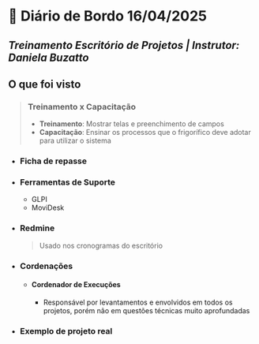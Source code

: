 # 📌 **Diário de Bordo 16/04/2025**
## *Treinamento Escritório de Projetos | Instrutor: Daniela Buzatto*

## O que foi visto

> ### Treinamento x Capacitação
> - **Treinamento**: Mostrar telas e preenchimento de campos
> - **Capacitação**: Ensinar os processos que o frigorífico deve adotar para utilizar o sistema

- ### Ficha de repasse

- ### Ferramentas de Suporte
    - GLPI
    - MoviDesk

- ### Redmine
    > Usado nos cronogramas do escritório

- ### Cordenações
    - #### Cordenador de Execuções
        - Responsável por levantamentos e envolvidos em todos os projetos, porém não em questões técnicas muito aprofundadas

- ### Exemplo de projeto real